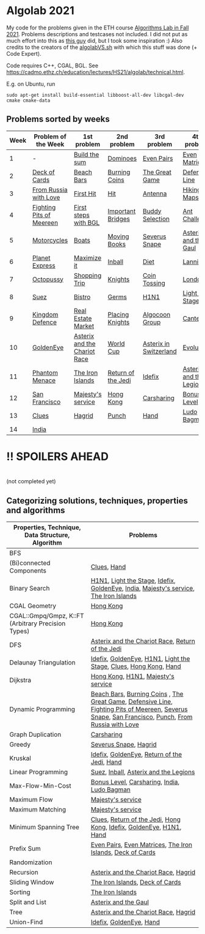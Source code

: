 # Algolab 2021
My code for the problems given in the ETH course [Algorithms Lab in Fall 2021](https://www.cadmo.ethz.ch/education/lectures/HS21/algolab/index.html). Problems descriptions and testcases not included. I did not put as much effort into this as [this guy](https://github.com/simon-hrabec/algolab-2020) did, but I took some inspiration :) Also credits to the creators of the [algolabVS.sh](algolabVS.sh) with which this stuff was done (+ Code Expert).

Code requires C++, CGAL, BGL. See https://cadmo.ethz.ch/education/lectures/HS21/algolab/technical.html.

E.g. on Ubuntu, run
```
sudo apt-get install build-essential libboost-all-dev libcgal-dev cmake cmake-data
```

## Problems sorted by weeks
| Week | Problem of the Week                                                   | 1st problem                                                                  | 2nd problem                                                | 3rd problem                                                       | 4th problem                                                        |
| ---- | --------------------------------------------------------------------- | ---------------------------------------------------------------------------- | ---------------------------------------------------------- | ----------------------------------------------------------------- | ------------------------------------------------------------------ |
| 1    | -                                                                     | [Build the sum](problems/week01-build_the_sum)                               | [Dominoes](problems/week01-dominoes)                       | [Even Pairs](problems/week01-even_pairs)                          | [Even Matrices](problems/week01-even_matrices)                     |
| 2    | [Deck of Cards](problems/week02-potw-deck_of_cards)                   | [Beach Bars](problems/week02-beach_bars)                                     | [Burning Coins](problems/week02-burning_coins)             | [The Great Game](problems/week02-the_great_game)                  | [Defensive Line](problems/week02-defensive_line)                   |
| 3    | [From Russia with Love](problems/week03-potw-from_russia_with_love)   | [First Hit](problems/week03-first_hit)                                       | [Hit](problems/week03-hit)                                 | [Antenna](problems/week03-antenna)                                | [Hiking Maps](problems/week03-hiking_maps)                         |
| 4    | [Fighting Pits of Meereen](problems/week04-potw-fighting_pits_mereen) | [First steps with BGL](problems/week04-first_steps_bgl)                      | [Important Bridges](problems/week04-important_bridges)     | [Buddy Selection](problems/week04-buddy_selection)                | [Ant Challenge](problems/week04-ant_challenge)                     |
| 5    | [Motorcycles](problems/week05-potw-motorcycles)                       | [Boats](problems/week05-boats)                                               | [Moving Books](problems/week05-moving_books)               | [Severus Snape](problems/week05-severus_snape)                    | [Asterix and the Gaul](problems/week05-asterix_the_gaul/)          |
| 6    | [Planet Express](problems/week06-potw-planet_express)                 | [Maximize it](problems/week06-maximize_it)                                   | [Inball](problems/week06-inball)                           | [Diet](problems/week06-diet)                                      | [Lannister](problems/week06-lannister)                             |
| 7    | [Octopussy](problems/week07-potw-octopussy)                           | [Shopping Trip](problems/week07-shopping_trip/)                              | [Knights](problems/week07-knights)                         | [Coin Tossing](problems/week07-coin_tossing)                      | [London](problems/week07-london)                                   |
| 8    | [Suez](problems/week08-potw-suez)                                     | [Bistro](problems/week08-bistro)                                             | [Germs](problems/week08-germs)                             | [H1N1](problems/week08-h1n1)                                      | [Light the Stage](problems/week08-light_the_stage)                 |
| 9    | [Kingdom Defence](problems/week09-potw-kingdom_defence)               | [Real Estate Market](problems/week09-real_estate)                            | [Placing Knights](problems/week09-placing_knights)         | [Algocoon Group](problems/week09-algocoon_group/)                 | [Canteen](problems/week09-canteen/)                                |
| 10   | [GoldenEye](problems/week10-potw-goldeneye/)                          | [Asterix and the Chariot Race](problems/week10-asterix_and_the_chariot_race) | [World Cup](problem/week10/../../problems/week10-worldcup) | [Asterix in Switzerland](problems/week10-asterix_in_switzerland/) | [Evolution](problems/week10-evolution/)                            |
| 11   | [Phantom Menace](problems/week11-potw-phantom_menace/)                | [The Iron Islands](problems/week11-the_iron_islands)                         | [Return of the Jedi](problems/week11-return_of_the_jedi)   | [Idefix](problems/week11-idefix/)                                 | [Asterix and the Legions](problems/week11-asterix_and_the_legions) |
| 12   | [San Francisco](problems/week12-potw-san_francisco)                   | [Majesty's service](problems/week12-majestys_secret_service)                 | [Hong Kong](problems/week12-hong_kong)                     | [Carsharing](/problems/week12-car_sharing)                        | [Bonus Level](problems/week12-bonus_level)                         |
| 13   | [Clues](problems/week13-potw-clues)                                   | [Hagrid](problems/week13-hagrid)                                             | [Punch](problems/week13-punch)                             | [Hand](problems/week13-hand)                                      | [Ludo Bagman](problems/week13-ludo_bagman)                         |
| 14   | [India](problems/week14-potw-india)                                   |                                                                              |                                                            |                                                                   |                                                                    |


# !! SPOILERS AHEAD
# 
# 


(not completed yet)

## Categorizing solutions, techniques, properties and algorithms
| Properties, Technique, Data Structure, Algorithm   | Problems                                                                                                                                                                                                                                                                                                                                                                                                                                                                                   |
| -------------------------------------------------- | ------------------------------------------------------------------------------------------------------------------------------------------------------------------------------------------------------------------------------------------------------------------------------------------------------------------------------------------------------------------------------------------------------------------------------------------------------------------------------------------ |
| BFS                                                |                                                                                                                                                                                                                                                                                                                                                                                                                                                                                            |
| (Bi)connected Components                           | [Clues](problems/week13-potw-clues), [Hand](problems/week13-hand)                                                                                                                                                                                                                                                                                                                                                                                                                          |
| Binary Search                                      | [H1N1](problems/week08-h1n1), [Light the Stage](problems/week08-light_the_stage), [Idefix](problems/week11-idefix/), [GoldenEye](problems/week10-potw-goldeneye/), [India](problems/week14-potw-india), [Majesty's service](problems/week12-majestys_secret_service), [The Iron Islands](problems/week11-the_iron_islands)                                                                                                                                                                 |
| CGAL Geometry                                      | [Hong Kong](problems/week12-hong_kong)                                                                                                                                                                                                                                                                                                                                                                                                                                                     |
| CGAL::Gmpq/Gmpz, K::FT (Arbitrary Precision Types) | [Hong Kong](problems/week12-hong_kong)                                                                                                                                                                                                                                                                                                                                                                                                                                                     |
| DFS                                                | [Asterix and the Chariot Race](problems/week10-asterix_and_the_chariot_race), [Return of the Jedi](problems/week11-return_of_the_jedi)                                                                                                                                                                                                                                                                                                                                                     |
| Delaunay Triangulation                             | [Idefix](problems/week11-idefix/), [GoldenEye](problems/week10-potw-goldeneye/), [H1N1](problems/week08-h1n1), [Light the Stage](problems/week08-light_the_stage), [Clues](problems/week13-potw-clues), [Hong Kong](problems/week12-hong_kong), [Hand](problems/week13-hand)                                                                                                                                                                                                               |
| Dijkstra                                           | [Hong Kong](problems/week12-hong_kong), [H1N1](problems/week08-h1n1), [Majesty's service](problems/week12-majestys_secret_service)                                                                                                                                                                                                                                                                                                                                                         |
| Dynamic Programming                                | [Beach Bars](problems/week02-beach_bars), [Burning Coins](problems/week02-burning_coins)             , [The Great Game](problems/week02-the_great_game), [Defensive Line](problems/week02-defensive_line), [Fighting Pits of Meereen](problems/week04-potw-fighting_pits_mereen), [Severus Snape](problems/week05-severus_snape), [San Francisco](problems/week12-potw-san_francisco), [Punch](problems/week13-punch), [From Russia with Love](problems/week03-potw-from_russia_with_love) |
| Graph Duplication                                  | [Carsharing](/problems/week12-car_sharing)                                                                                                                                                                                                                                                                                                                                                                                                                                                 |
| Greedy                                             | [Severus Snape](problems/week05-severus_snape), [Hagrid](problems/week13-hagrid)                                                                                                                                                                                                                                                                                                                                                                                                           |
| Kruskal                                            | [Idefix](problems/week11-idefix/), [GoldenEye](problems/week10-potw-goldeneye/), [Return of the Jedi](problems/week11-return_of_the_jedi), [Hand](problems/week13-hand)                                                                                                                                                                                                                                                                                                                    |
| Linear Programming                                 | [Suez](problems/week08-potw-suez), [Inball](problems/week06-inball), [Asterix and the Legions](problems/week11-asterix_and_the_legions)                                                                                                                                                                                                                                                                                                                                                    |
| Max-Flow-Min-Cost                                  | [Bonus Level](problems/week12-bonus_level), [Carsharing](/problems/week12-car_sharing), [India](problems/week14-potw-india), [Ludo Bagman](problems/week13-ludo_bagman)                                                                                                                                                                                                                                                                                                                    |
| Maximum Flow                                       | [Majesty's service](problems/week12-majestys_secret_service)                                                                                                                                                                                                                                                                                                                                                                                                                               |
| Maximum Matching                                   | [Majesty's service](problems/week12-majestys_secret_service)                                                                                                                                                                                                                                                                                                                                                                                                                               |
| Minimum Spanning Tree                              | [Clues](problems/week13-potw-clues), [Return of the Jedi](problems/week11-return_of_the_jedi), [Hong Kong](problems/week12-hong_kong), [Idefix](problems/week11-idefix/), [GoldenEye](problems/week10-potw-goldeneye/), [H1N1](problems/week08-h1n1), [Hand](problems/week13-hand)                                                                                                                                                                                                         |
| Prefix Sum                                         | [Even Pairs](problems/week01-even_pairs), [Even Matrices](problems/week01-even_matrices), [The Iron Islands](problems/week11-the_iron_islands), [Deck of Cards](problems/week02-potw-deck_of_cards)                                                                                                                                                                                                                                                                                        |
| Randomization                                      |                                                                                                                                                                                                                                                                                                                                                                                                                                                                                            |
| Recursion                                          | [Asterix and the Chariot Race](problems/week10-asterix_and_the_chariot_race), [Hagrid](problems/week13-hagrid)                                                                                                                                                                                                                                                                                                                                                                             |
| Sliding Window                                     | [The Iron Islands](problems/week11-the_iron_islands), [Deck of Cards](problems/week02-potw-deck_of_cards)                                                                                                                                                                                                                                                                                                                                                                                  |
| Sorting                                            | [The Iron Islands](problems/week11-the_iron_islands)                                                                                                                                                                                                                                                                                                                                                                                                                                       |
| Split and List                                     | [Asterix and the Gaul](problems/week05-asterix_the_gaul/)                                                                                                                                                                                                                                                                                                                                                                                                                                  |
| Tree                                               | [Asterix and the Chariot Race](problems/week10-asterix_and_the_chariot_race), [Hagrid](problems/week13-hagrid)                                                                                                                                                                                                                                                                                                                                                                             |
| Union-Find                                         | [Idefix](problems/week11-idefix/), [GoldenEye](problems/week10-potw-goldeneye/), [Hand](problems/week13-hand)                                                                                                                                                                                                                                                                                                                                                                              |
